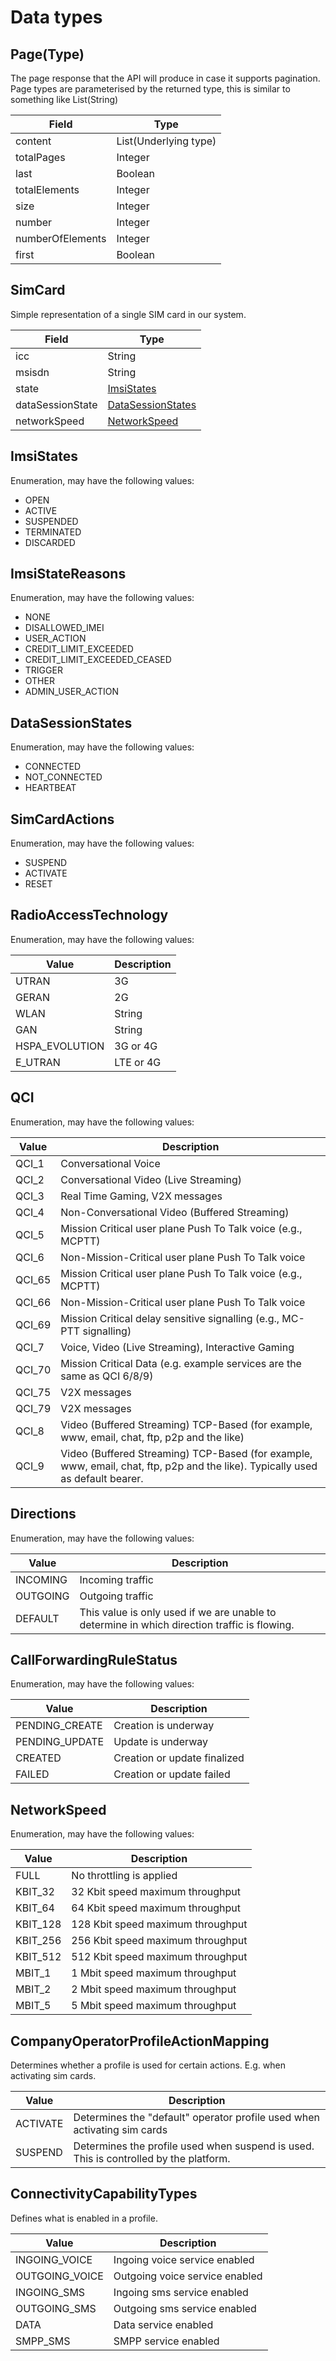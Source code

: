 # Data types

## Page(Type)
The page response that the API will produce in case it supports pagination.
Page types are parameterised by the returned type, this is similar to something like List(String)

| Field            | Type                  |
| ---------------- | --------------------- |
| content          | List(Underlying type) |
| totalPages       | Integer               |
| last             | Boolean               |
| totalElements    | Integer               |
| size             | Integer               |
| number           | Integer               |
| numberOfElements | Integer               |
| first            | Boolean               |

## SimCard

Simple representation of a single SIM card in our system.

| Field             | Type                                                                      |
| ---------------   | ---------------                                                           |
| icc               | String                                                                    |
| msisdn            | String                                                                    |
| state             | [ImsiStates](/general-information/data-types#imsistates)                  |
| dataSessionState  | [DataSessionStates](/general-information/data-types#datasessionstates)    |
| networkSpeed      | [NetworkSpeed](/general-information/data-types#networkspeed)              |

## ImsiStates

Enumeration, may have the following values:

* OPEN
* ACTIVE
* SUSPENDED
* TERMINATED
* DISCARDED

## ImsiStateReasons

Enumeration, may have the following values:

* NONE
* DISALLOWED_IMEI
* USER_ACTION
* CREDIT_LIMIT_EXCEEDED
* CREDIT_LIMIT_EXCEEDED_CEASED
* TRIGGER
* OTHER
* ADMIN_USER_ACTION

## DataSessionStates

Enumeration, may have the following values:

* CONNECTED
* NOT_CONNECTED
* HEARTBEAT

## SimCardActions

Enumeration, may have the following values:

* SUSPEND
* ACTIVATE
* RESET

## RadioAccessTechnology

Enumeration, may have the following values:

Value        | Description          
------------ | ------------- 
UTRAN | 3G
GERAN | 2G
WLAN | String
GAN | String
HSPA_EVOLUTION | 3G or 4G
E_UTRAN | LTE or 4G 

## QCI

Enumeration, may have the following values:

Value        | Description          
------------ | ------------- 
QCI_1 | Conversational Voice
QCI_2 | Conversational Video (Live Streaming)
QCI_3 | Real Time Gaming, V2X messages
QCI_4 | Non-Conversational Video (Buffered Streaming)
QCI_5 | Mission Critical user plane Push To Talk voice (e.g., MCPTT)
QCI_6 | Non-Mission-Critical user plane Push To Talk voice
QCI_65 | Mission Critical user plane Push To Talk voice (e.g., MCPTT)
QCI_66 | Non-Mission-Critical user plane Push To Talk voice
QCI_69 | Mission Critical delay sensitive signalling (e.g., MC-PTT signalling)
QCI_7 | Voice, Video (Live Streaming), Interactive Gaming
QCI_70 | Mission Critical Data (e.g. example services are the same as QCI 6/8/9)
QCI_75 | V2X messages
QCI_79 | V2X messages
QCI_8 | Video (Buffered Streaming) TCP-Based (for example, www, email, chat, ftp, p2p and the like)
QCI_9 | Video (Buffered Streaming) TCP-Based (for example, www, email, chat, ftp, p2p and the like). Typically used as default bearer.

## Directions

Enumeration, may have the following values:

Value        | Description          
------------ | ------------- 
INCOMING | Incoming traffic
OUTGOING | Outgoing traffic
DEFAULT  | This value is only used if we are unable to determine in which direction traffic is flowing. 

## CallForwardingRuleStatus

Enumeration, may have the following values:

Value           | Description          
------------    | ------------- 
PENDING_CREATE  | Creation is underway
PENDING_UPDATE  | Update is underway
CREATED         | Creation or update finalized
FAILED          | Creation or update failed

## NetworkSpeed

Enumeration, may have the following values:

Value           | Description          
------------    | ------------- 
FULL            | No throttling is applied
KBIT_32         | 32 Kbit speed maximum throughput
KBIT_64         | 64 Kbit speed maximum throughput
KBIT_128        | 128 Kbit speed maximum throughput
KBIT_256        | 256 Kbit speed maximum throughput
KBIT_512        | 512 Kbit speed maximum throughput
MBIT_1          | 1 Mbit speed maximum throughput
MBIT_2          | 2 Mbit speed maximum throughput
MBIT_5          | 5 Mbit speed maximum throughput

## CompanyOperatorProfileActionMapping

Determines whether a profile is used for certain actions. E.g. when activating sim cards.

Value           | Description          
------------    | ------------- 
ACTIVATE        | Determines the "default" operator profile used when activating sim cards
SUSPEND         | Determines the profile used when suspend is used. This is controlled by the platform.

## ConnectivityCapabilityTypes

Defines what is enabled in a profile.

Value           | Description          
------------    | ------------- 
INGOING_VOICE   | Ingoing voice service enabled
OUTGOING_VOICE  | Outgoing voice service enabled
INGOING_SMS     | Ingoing sms service enabled
OUTGOING_SMS    | Outgoing sms service enabled
DATA            | Data service enabled
SMPP_SMS        | SMPP service enabled